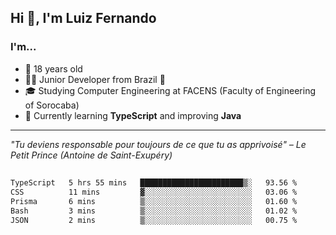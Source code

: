 <h2>Hi 👋, I'm Luiz Fernando</h2>

### I'm...
* 🤟 18 years old
* 👨‍💻 Junior Developer from Brazil 💚
* 🎓 Studying Computer Engineering at FACENS (Faculty of Engineering of Sorocaba)
* 🔭 Currently learning **TypeScript** and improving **Java**

---

_"Tu deviens responsable pour toujours de ce que tu as apprivoisé" – Le Petit Prince (Antoine de Saint-Exupéry)_

##

<!--START_SECTION:waka-->

```txt
TypeScript   5 hrs 55 mins   ███████████████████████▒░   93.56 %
CSS          11 mins         ▓░░░░░░░░░░░░░░░░░░░░░░░░   03.06 %
Prisma       6 mins          ▒░░░░░░░░░░░░░░░░░░░░░░░░   01.60 %
Bash         3 mins          ▒░░░░░░░░░░░░░░░░░░░░░░░░   01.02 %
JSON         2 mins          ▒░░░░░░░░░░░░░░░░░░░░░░░░   00.75 %
```

<!--END_SECTION:waka-->
